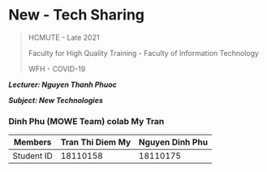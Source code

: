 # New - Tech Sharing

> HCMUTE - Late 2021
>
> Faculty for High Quality Training - Faculty of Information Technology
>
> WFH - COVID-19

___Lecturer: Nguyen Thanh Phuoc___

___Subject: New Technologies___

### Dinh Phu (MOWE Team) colab My Tran

| Members    | Tran Thi Diem My | Nguyen Dinh Phu |
| ---------- | ---------------- | --------------- |
| Student ID | 18110158         | 18110175        |

